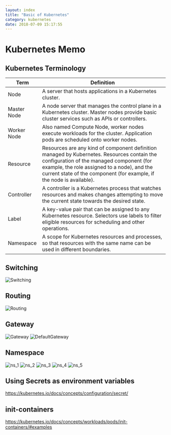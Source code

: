 ```yaml
---
layout: index
title: "Basic of Kubernetes"
category: kubernetes
date: 2018-07-09 15:17:55
---
```


# Kubernetes Memo

## Kubernetes Terminology

Term | Definition
--- | ---
Node | A server that hosts applications in a Kubernetes cluster.
Master Node | A node server that manages the control plane in a Kubernetes cluster. Master nodes provide basic cluster services such as APIs or controllers.
Worker Node | Also named Compute Node, worker nodes execute workloads for the cluster. Application pods are scheduled onto worker nodes.
Resource| Resources are any kind of component definition managed by Kubernetes. Resources contain the configuration of the managed component (for example, the role assigned to a node), and the current state of the component (for example, if the node is available).
Controller | A controller is a Kubernetes process that watches resources and makes changes attempting to move the current state towards the desired state.
Label | A key-value pair that can be assigned to any Kubernetes resource. Selectors use labels to filter eligible resources for scheduling and other operations.
Namespace | A scope for Kubernetes resources and processes, so that resources with the same name can be used in different boundaries.

## Switching

![Switching](./images/kubernetes/switching.jpg)

## Routing

![Routing](./images/kubernetes/routing.jpg)

## Gateway
![Gateway](./images/kubernetes/gateway.jpg)
![DefaultGateway](./images/kubernetes/default_gateway.jpg)

## Namespace
![ns_1](./images/kubernetes/namespace_1.png)
![ns_2](./images/kubernetes/namespace_2.png)
![ns_3](./images/kubernetes/namespace_3.png)
![ns_4](./images/kubernetes/namespace_4.png)
![ns_5](./images/kubernetes/namespace_5.png)

## Using Secrets as environment variables

https://kubernetes.io/docs/concepts/configuration/secret/

## init-containers

https://kubernetes.io/docs/concepts/workloads/pods/init-containers/#examples







